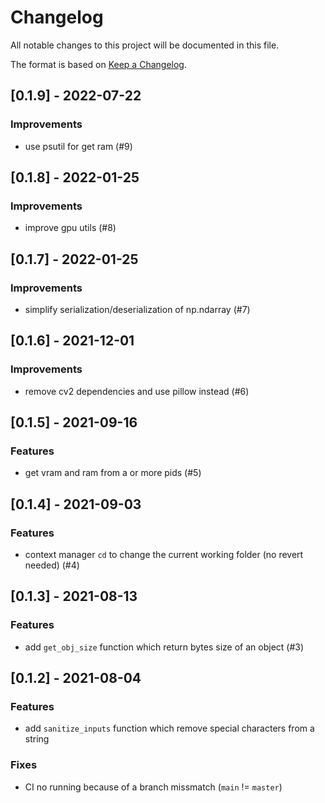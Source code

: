 # Changelog

All notable changes to this project will be documented in this file.

The format is based on [Keep a Changelog](http://keepachangelog.com/en/1.0.0/).


## [0.1.9] - 2022-07-22

### Improvements

- use psutil for get ram (#9)

## [0.1.8] - 2022-01-25

### Improvements

- improve gpu utils (#8)


## [0.1.7] - 2022-01-25

### Improvements

- simplify serialization/deserialization of np.ndarray (#7)


## [0.1.6] - 2021-12-01

### Improvements

- remove cv2 dependencies and use pillow instead (#6)


## [0.1.5] - 2021-09-16

### Features

- get vram and ram from a or more pids (#5)


## [0.1.4] - 2021-09-03

### Features

- context manager `cd` to change the current working folder (no revert needed) (#4)


## [0.1.3] - 2021-08-13

### Features

- add `get_obj_size` function which return bytes size of an object (#3)


## [0.1.2] - 2021-08-04

### Features

- add `sanitize_inputs` function which remove special characters from a string

### Fixes

- CI no running because of a branch missmatch (`main` != `master`)
